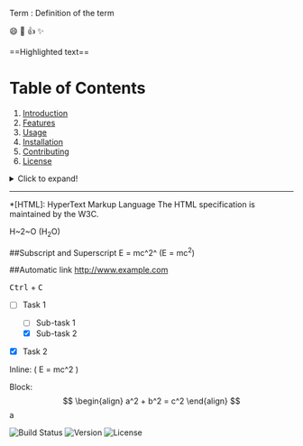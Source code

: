 Term
: Definition of the term

:smile: :rocket: :+1: :sparkles:

==Highlighted text==

# Table of Contents
1. [Introduction](#introduction)
2. [Features](#features)
3. [Usage](#usage)
4. [Installation](#installation)
5. [Contributing](#contributing)
6. [License](#license)

<details>
<summary>Click to expand!</summary>
  
  ## Hidden content
  This content is hidden until you click to expand.

</details>

---
*[HTML]: HyperText Markup Language
The HTML specification is maintained by the W3C.

H~2~O (H<sub>2</sub>O)

##Subscript and Superscript 
E = mc^2^ (E = mc<sup>2</sup>)

##Automatic link
http://www.example.com

<kbd>Ctrl</kbd> + <kbd>C</kbd>

- [ ] Task 1
  - [ ] Sub-task 1
  - [x] Sub-task 2
- [x] Task 2


Inline: \( E = mc^2 \)

Block:
$$
\begin{align}
a^2 + b^2 = c^2
\end{align}
$$
a



![Build Status](https://img.shields.io/travis/username/repo.svg)
![Version](https://img.shields.io/badge/version-1.0.0-blue.svg)
![License](https://img.shields.io/badge/license-MIT-green.svg)


